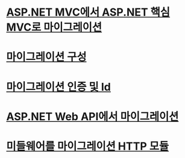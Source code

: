 # [ASP.NET MVC에서 ASP.NET 핵심 MVC로 마이그레이션](mvc.md)
# [마이그레이션 구성](configuration.md)
# [마이그레이션 인증 및 Id](identity.md)
# [ASP.NET Web API에서 마이그레이션](webapi.md)
# [미들웨어를 마이그레이션 HTTP 모듈](http-modules.md)